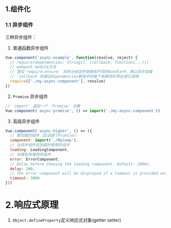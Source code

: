 
## 1.组件化
### 1.1 异步组件
三种异步组件：
1. 普通函数异步组件
```javascript
Vue.component('async-example', function(resolve, reject) {
  // require(dependencies: String[], [callback: function(...)])
  // webpack module方法
  // 类似`require.ensure` 将拆分给定的依赖到不同的bundle中，用以异步加载
  // `callback`将通过dependencies数组中的每个依赖项的导出进行调用
  require(['./my-async-component'], resolve)
})
```

2. `Promise` 异步组件
```javascript
// `import` 返回一个 `Promise` 对象
Vue.component('async-promise', () => import('./my-async-component'))
```

3. 高级异步组件
```javascript
Vue.component('async-higher', () => ({
  // 要加载的组件（应该是个Promise）
  component: import('./MyComp'),
  // 当异步组件在加载时使用的组件
  loading: LoadingComponent,
  // 加载失败使用的组件
  error: ErrorComponent,
  // Delay before showing the loading component. Default: 200ms.
  delay: 200,
  // The error component will be displayed if a timeout is provided and exceeded. Default: Infinity.
  timeout: 3000
}))
```

# 2.响应式原理
1. `Object.defineProperty`定义响应式对象(getter setter)
